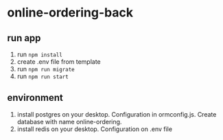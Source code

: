 # online-ordering-back

## run app

1. run `npm install`
2. create .env file from template
3. run `npm run migrate`
4. run `npm run start`

## environment

1. install postgres on your desktop. Configuration in ormconfig.js. Create database with name online-ordering.
2. install redis on your desktop. Configuration on .env file